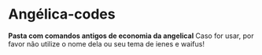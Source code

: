 # Angélica-codes
**Pasta com comandos antigos de economia da angelical**
Caso for usar, por favor não utilize o nome dela ou seu tema de ienes e waifus!
